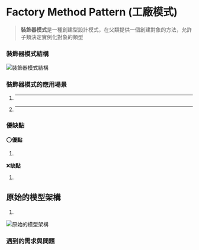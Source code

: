 # Factory Method Pattern (工廠模式)

> **裝飾器模式**是一種創建型設計模式，在父類提供一個創建對象的方法，允許子類決定實例化對象的類型

### 裝飾器模式結構

![裝飾器模式結構]()

### 裝飾器模式的應用場景

1. ****
    >
2. ****
    >

### 優缺點

:o:**優點**

1.

:x:**缺點**

1.

## 原始的模型架構

1.

![原始的模型架構]()

### 遇到的需求與問題

